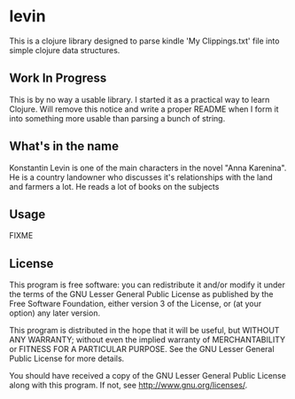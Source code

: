 # levin

This is a clojure library designed to parse kindle 'My Clippings.txt' file
into simple clojure data structures.

## Work In Progress

This is by no way a usable library. I started it as a practical way to learn Clojure. Will remove this notice and write a proper README when I form it into something more usable than parsing a bunch of string.

## What's in the name

Konstantin Levin is one of the main characters in the novel "Anna Karenina". He is a country landowner who discusses it's relationships with the land and farmers a lot. He reads a lot of books on the subjects

## Usage

FIXME

## License

This program is free software: you can redistribute it and/or modify
it under the terms of the GNU Lesser General Public License as published by
the Free Software Foundation, either version 3 of the License, or
(at your option) any later version.

This program is distributed in the hope that it will be useful,
but WITHOUT ANY WARRANTY; without even the implied warranty of
MERCHANTABILITY or FITNESS FOR A PARTICULAR PURPOSE.  See the
GNU Lesser General Public License for more details.

You should have received a copy of the GNU Lesser General Public License
along with this program.  If not, see <http://www.gnu.org/licenses/>.
